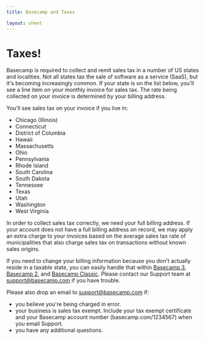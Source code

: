 ```yaml
---
title: Basecamp and Taxes

layout: sheet
---
```


# Taxes!

Basecamp is required to collect and remit sales tax in a number of US states and localities. Not all states tax the sale of software as a service (SaaS), but it's becoming increasingly common. If your state is on the list below, you'll see a line item on your monthly invoice for sales tax. The rate being collected on your invoice is determined by your billing address.

You'll see sales tax on your invoice if you live in:

* Chicago (Illinois)
* Connecticut
* District of Columbia
* Hawaii
* Massachusetts
* Ohio
* Pennsylvania
* Rhode Island
* South Carolina
* South Dakota
* Tennessee
* Texas
* Utah
* Washington
* West Virginia

In order to collect sales tax correctly, we need your full billing address. If your account does not have a full billing address on record, we may apply an extra charge to your invoices based on the average sales tax rate of municipalities that also charge sales tax on transactions without known sales origins.

If you need to change your billing information because you don't actually reside in a taxable state, you can easily handle that within [Basecamp 3](https://3.basecamp-help.com/article/101-handling-billing-and-invoices#update), [Basecamp 2](https://2.basecamp-help.com/article/241-billing-info-and-plan-upgrades#credit-card), and [Basecamp Classic](https://help.basecamp.com/basecamp/questions/148-how-do-we-update-or-change-our-credit-card). Please contact our Support team at [support@basecamp.com](mailto:support@basecamp.com) if you have trouble.

Please also drop an email to [support@basecamp.com](mailto:support@basecamp.com) if:

* you believe you're being charged in error. 
* your business is sales tax exempt. Include your tax exempt certificate and your Basecamp account number (basecamp.com/<span class="highlight">1234567</span>) when you email Support.
* you have any additional questions.
